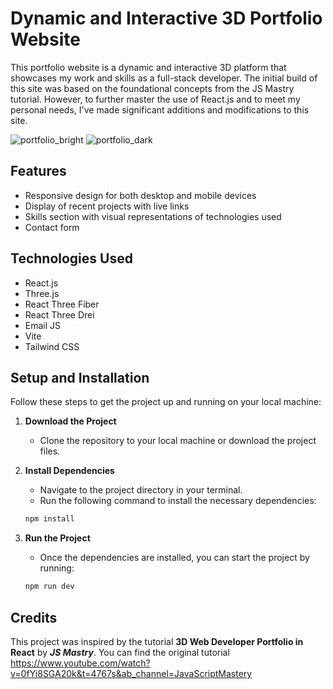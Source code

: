 # Dynamic and Interactive 3D Portfolio Website

This portfolio website is a dynamic and interactive 3D platform that showcases my work and skills as a full-stack developer. The initial build of this site was based on the foundational concepts from the JS Mastry tutorial. However, to further master the use of React.js and to meet my personal needs, I've made significant additions and modifications to this site.

![portfolio_bright](https://github.com/user-attachments/assets/95e2c491-37e7-4c93-80e5-51fe421b5f09)
![portfolio_dark](https://github.com/user-attachments/assets/2b827277-cddf-43c2-837e-d991c2abac37)

## Features
- Responsive design for both desktop and mobile devices
- Display of recent projects with live links
- Skills section with visual representations of technologies used
- Contact form
  

## Technologies Used
- React.js
- Three.js
- React Three Fiber
- React Three Drei
- Email JS
- Vite
- Tailwind CSS


## Setup and Installation

Follow these steps to get the project up and running on your local machine:

1. **Download the Project**
    - Clone the repository to your local machine or download the project files.

2. **Install Dependencies**
    - Navigate to the project directory in your terminal.
    - Run the following command to install the necessary dependencies:
    ```bash
    npm install
    ```

3. **Run the Project**
    - Once the dependencies are installed, you can start the project by running:
    ```bash
    npm run dev
    ```

## Credits

This project was inspired by the tutorial **3D Web Developer Portfolio in React** by _**JS Mastry**_. You can find the original tutorial https://www.youtube.com/watch?v=0fYi8SGA20k&t=4767s&ab_channel=JavaScriptMastery

